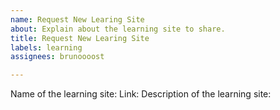 ```yaml
---
name: Request New Learing Site
about: Explain about the learning site to share.
title: Request New Learing Site
labels: learning
assignees: brunoooost

---
```


Name of the learning site:
Link:
Description of the learning site:
